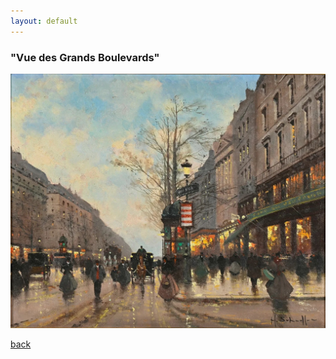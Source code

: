 ```yaml
---
layout: default
---
```

### "Vue des Grands Boulevards"

![Branching](/assets/vue_des_grands_boulevards.jpg)

[back](./)